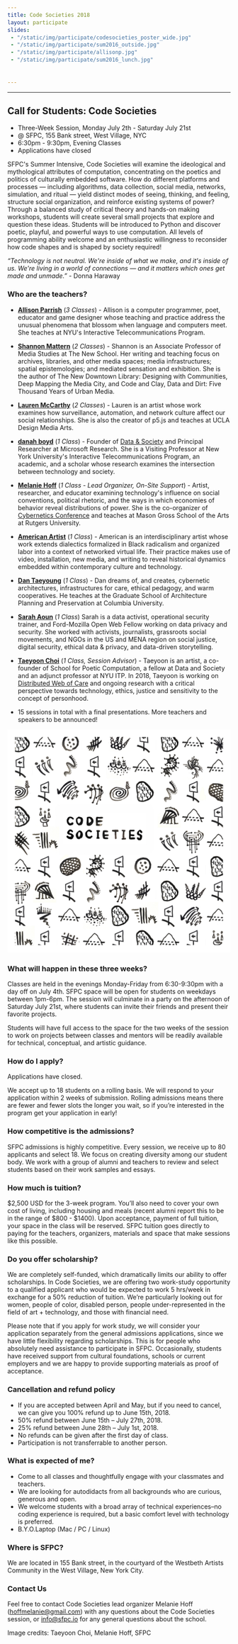 ```yaml
---
title: Code Societies 2018
layout: participate
slides:
 - "/static/img/participate/codesocieties_poster_wide.jpg"
 - "/static/img/participate/sum2016_outside.jpg"
 - "/static/img/participate/allisonp.jpg"
 - "/static/img/participate/sum2016_lunch.jpg"


---
```


***
<!-- - "/static/img/participate/goldenhour.jpg"
- "/static/img/participate/workshop.jpg"
- "/static/img/participate/notebook.jpg"
- "/static/img/participate/softcircuits.jpg"
- "/static/img/participate/totallyrad.jpg" -->



## Call for Students: Code Societies
- Three-Week Session, Monday July 2th - Saturday July 21st
- @ SFPC, 155 Bank street, West Village, NYC
- 6:30pm - 9:30pm, Evening Classes
- Applications have closed


SFPC's Summer Intensive, Code Societies will examine the ideological and mythological attributes of computation, concentrating on the poetics and politics of culturally embedded software.
How do different platforms and processes — including algorithms, data collection, social media, networks, simulation, and ritual — yield distinct modes of seeing, thinking, and feeling, structure social organization, and reinforce existing systems of power? Through a balanced study of critical theory and hands-on making workshops, students will create several small projects that explore and question these ideas. Students will be introduced to Python and discover poetic, playful, and powerful ways to use computation. All levels of programming ability welcome and an enthusiastic willingness to reconsider how code shapes and is shaped by society required!

*“Technology is not neutral. We're inside of what we make, and it's inside of us. We're living in a world of connections — and it matters which ones get made and unmade.”* - Donna Haraway

### Who are the teachers?
- [**Allison Parrish**](http://www.decontextualize.com/) (*3 Classes*) - Allison is a computer programmer, poet, educator and game designer whose teaching and practice address the unusual phenomena that blossom when language and computers meet. She teaches at NYU's Interactive Telecommunications Program.
- [**Shannon Mattern**](http://www.wordsinspace.net/) (*2 Classes*) -  Shannon is an Associate Professor of Media Studies at The New School. Her writing and teaching focus on archives, libraries, and other media spaces; media infrastructures; spatial epistemologies; and mediated sensation and exhibition. She is the author of The New Downtown Library: Designing with Communities, Deep Mapping the Media City, and Code and Clay, Data and Dirt: Five Thousand Years of Urban Media.
- [**Lauren McCarthy**](http://lauren-mccarthy.com) (*2 Classes*) - Lauren is an artist whose work examines how surveillance, automation, and network culture affect our social relationships. She is also the creator of p5.js and teaches at UCLA Design Media Arts.
- [**danah boyd**](http://www.danah.org/) (*1 Class*) -  Founder of [Data & Society](http://datasociety.org) and Principal Researcher at Microsoft Research. She is a Visiting Professor at New York University's Interactive Telecommunications Program, an academic, and a scholar whose research examines the intersection between technology and society.
- [**Melanie Hoff**](http://melanie-hoff.com/) (*1 Class - Lead Organizer, On-Site Support*) - Artist, researcher, and educator examining technology's influence on social conventions, political rhetoric, and the ways in which economies of behavior reveal distributions of power. She is the co-organizer of [Cybernetics Conference](https://cybernetics.social/) and teaches at Mason Gross School of the Arts at Rutgers University.
- [**American Artist**](https://americanartist.us/) (*1 Class*) - American is an interdisciplinary artist whose work extends dialectics formalized in Black radicalism and organized labor into a context of networked virtual life. Their practice makes use of video, installation, new media, and writing to reveal historical dynamics embedded within contemporary culture and technology.
- [**Dan Taeyoung**](http://www.dantaeyoung.com/) (*1 Class*) - Dan dreams of, and creates, cybernetic architectures, infrastructures for care, ethical pedagogy, and warm cooperatives. He teaches at the Graduate School of Architecture Planning and Preservation at Columbia University.
- [**Sarah Aoun**](sarahaoun.com) (*1 Class*) Sarah is a data activist, operational security trainer, and Ford-Mozilla Open Web Fellow working on data privacy and security. She worked with activists, journalists, grassroots social movements, and NGOs in the US and MENA region on social justice, digital security, ethical data & privacy, and data-driven storytelling.
- [**Taeyoon Choi**](http://taeyoonchoi.com/) (*1 Class, Session Advisor*) - Taeyoon is an artist, a co-founder of School for Poetic Computation, a fellow at Data and Society and an adjunct professor at NYU ITP. In 2018, Taeyoon is working on [Distributed Web of Care](http://taeyoonchoi.com/soft-care/distributed-web-of-care/) and ongoing research with a critical perspective towards technology, ethics, justice and sensitivity to the concept of personhood.

- 15 sessions in total with a final presentations. More teachers and speakers to be announced!


![](/static/img/participate/codesocieties_poster_s.jpg)

### What will happen in these three weeks?
Classes are held in the evenings Monday-Friday from 6:30-9:30pm with a day off on July 4th. SFPC space will be open for students on weekdays between 1pm-6pm. The session will culminate in a party on the afternoon of Saturday July 21st, where students can invite their friends and present their favorite projects.

Students will have full access to the space for the two weeks of the session to work on projects between classes and mentors will be readily available for technical, conceptual, and artistic guidance.

### How do I apply?
Applications have closed.

We accept up to 18 students on a rolling basis. We will respond to your application within 2 weeks of submission. Rolling admissions means there are fewer and fewer slots the longer you wait, so if you’re interested in the program get your application in early!

### How competitive is the admissions?

SFPC admissions is highly competitive. Every session, we receive up to 80 applicants and select 18. We focus on creating diversity among our student body. We work with a group of alumni and teachers to review and select students based on their work samples and essays.  

### How much is tuition?
$2,500 USD for the 3-week program. You’ll also need to cover your own cost of living, including housing and meals (recent alumni report this to be in the range of $800 - $1400). Upon acceptance, payment of full tuition, your space in the class will be reserved. SFPC tuition goes directly to paying for the teachers, organizers, materials and space that make sessions like this possible.

### Do you offer scholarship?

We are completely self-funded, which dramatically limits our ability to offer scholarships. In Code Societies, we are offering two work-study opportunity to a qualified applicant who would be expected to work 5 hrs/week in exchange for a 50% reduction of tuition.  We’re particularly looking out for women, people of color, disabled person, people under-represented in the field of art + technology, and those with financial need.

Please note that if you apply for work study, we will consider your application separately from the general admissions applications, since we have little flexibility regarding scholarships. This is for people who absolutely need assistance to participate in SFPC. Occasionally, students have received support from cultural foundations, schools or current employers and we are happy to provide supporting materials as proof of acceptance.  

### Cancellation and refund policy

- If you are accepted between April and May, but if you need to cancel, we can give you 100% refund up to June 15th, 2018.
- 50% refund between June 15th – July 27th, 2018.
- 25% refund between June 28th – July 1st, 2018.
- No refunds can be given after the first day of class.
- Participation is not transferrable to another person.


### What is expected of me?

- Come to all classes and thoughtfully engage with your classmates and teachers.
- We are looking for autodidacts from all backgrounds who are curious, generous and open.
- We welcome students with a broad array of technical experiences–no coding experience is required, but a basic comfort level with technology is preferred.
- B.Y.O.Laptop (Mac / PC / Linux)


### Where is SFPC?

We are located in 155 Bank street, in the courtyard of the Westbeth Artists Community in the West Village, New York City.

### Contact Us

Feel free to contact Code Societies lead organizer Melanie Hoff ([hoffmelanie@gmail.com](mailto:hoffmelanie@gmail.com)) with any questions about the Code Societies session, or [info@sfpc.io](mailto:info@sfpc.io) for any general questions about the school.

Image credits: Taeyoon Choi, Melanie Hoff, SFPC
